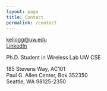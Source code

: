 ```yaml
---
layout: page
title: Contact
permalink: /contact
---
```


[kellogg@uw.edu]()  
[LinkedIn]()

Ph.D. Student in Wireless Lab UW CSE

185 Stevens Way, AC101  
Paul G. Allen Center, Box 352350  
Seattle, WA 98125-2350

